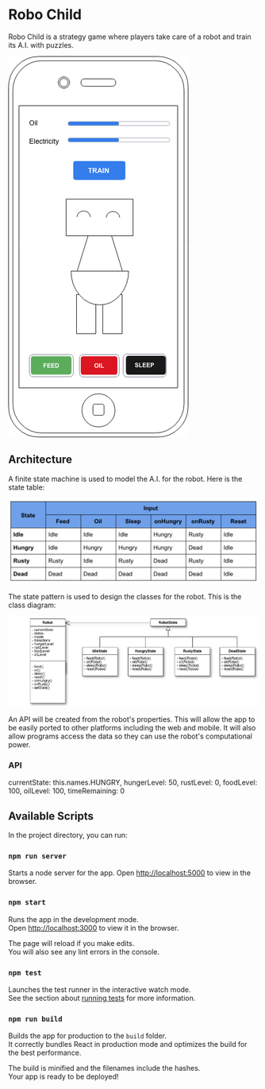 Robo Child
=====================

Robo Child is a strategy game where players take care of a robot and train its A.I. with puzzles.

![mockup](docs/robochild-mockup.png)

## Architecture

A finite state machine is used to model the A.I. for the robot. Here is the state table:


![state table](docs/state-table.png)


The state pattern is used to design the classes for the robot. This is the class diagram:


![class diagram](docs/robochild-uml.png)


An API will be created from the robot's properties. This will allow the app to be easily ported to other platforms including the web and mobile. It will also allow programs access the data so they can use the robot's computational power.

### API

currentState: this.names.HUNGRY,
			hungerLevel: 50,
			rustLevel: 0,
			foodLevel: 100,
			oilLevel: 100,
			timeRemaining: 0

## Available Scripts

In the project directory, you can run:

### `npm run server`

Starts a node server for the app. Open [http://localhost:5000](http://localhost:5000) to view in the browser.

### `npm start`

Runs the app in the development mode.<br>
Open [http://localhost:3000](http://localhost:3000) to view it in the browser.

The page will reload if you make edits.<br>
You will also see any lint errors in the console.

### `npm test`

Launches the test runner in the interactive watch mode.<br>
See the section about [running tests](#running-tests) for more information.

### `npm run build`

Builds the app for production to the `build` folder.<br>
It correctly bundles React in production mode and optimizes the build for the best performance.

The build is minified and the filenames include the hashes.<br>
Your app is ready to be deployed!

